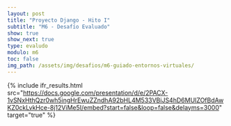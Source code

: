 ```yaml
---
layout: post
title: "Proyecto Django - Hito I"
subtitle: "M6 - Desafío Evaluado"
show: true
show_next: true
type: evaludo
modulo: m6
toc: false
img_path: /assets/img/desafios/m6-guiado-entornos-virtuales/
---
```


{% include ifr_results.html src="https://docs.google.com/presentation/d/e/2PACX-1vSNxHthQzr0wh5ingHrEwuZZndhA92bHL4M533VBiJS4hD6MUIZOfBdAwKZ0ckLvkHce-8j12ViMe5I/embed?start=false&loop=false&delayms=3000" target="true" %}